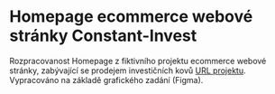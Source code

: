 # Homepage ecommerce webové stránky Constant-Invest

Rozpracovanost Homepage z fiktivního projektu ecommerce webové stránky, zabývající se prodejem investičních kovů [URL projektu](https://omnifood-lb.netlify.app/). Vypracováno na základě grafického zadání (Figma).
